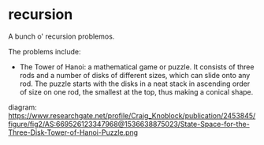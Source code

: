 # recursion
A bunch o' recursion problemos.

The problems include:

- The Tower of Hanoi: a mathematical game or puzzle. It consists of three rods and a number of disks of different sizes, which can slide onto any rod. The puzzle starts with the disks in a neat stack in ascending order of size on one rod, the smallest at the top, thus making a conical shape.

diagram: https://www.researchgate.net/profile/Craig_Knoblock/publication/2453845/figure/fig2/AS:669526123347968@1536638875023/State-Space-for-the-Three-Disk-Tower-of-Hanoi-Puzzle.png

